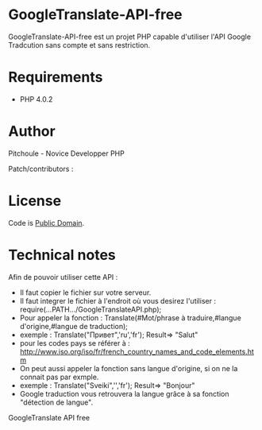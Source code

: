 GoogleTranslate-API-free
========================

GoogleTranslate-API-free est un projet PHP capable d'utiliser l'API Google Tradcution sans compte et sans restriction.

Requirements
===

  - PHP 4.0.2
 
Author
===
Pitchoule - Novice Developper PHP

Patch/contributors :

License
===
Code is [Public Domain](UNLICENSE).


Technical notes
===

Afin de pouvoir utiliser cette API :
 * Il faut copier le fichier sur votre serveur.
 * Il faut integrer le fichier à l'endroit où vous desirez l'utiliser : require(...PATH.../GoogleTranslateAPI.php);
 * Pour appeler la fonction : Translate(#Mot/phrase à traduire,#langue d'origine,#langue de traduction);
 * exemple : Translate("Привет",'ru','fr'); Result=> "Salut"
 * pour les codes pays se référer à : http://www.iso.org/iso/fr/french_country_names_and_code_elements.htm
 * On peut aussi appeler la fonction sans langue d'origine, si on ne la connait pas par exmple.
 * exemple : Translate("Sveiki",'','fr'); Result=> "Bonjour"
 * Google traduction vous retrouvera la langue grâce à sa fonction "détection de langue".


GoogleTranslate API free
